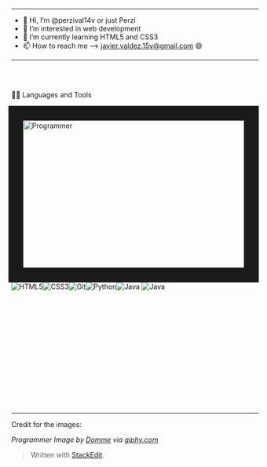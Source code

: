 
<hr>

- 👋 Hi, I’m @perzival14v or just Perzi
- 👀 I’m interested in web development
- 🌱 I’m currently learning HTML5 and CSS3
- 📫 How to reach me --> javier.valdez.15v@gmail.com 😄

<hr>

<br/>
<br/>


👨‍💻 Languages and Tools



<img align="right" border="30" src="https://media.giphy.com/media/qgQUggAC3Pfv687qPC/giphy.gif" width="450"  height="300" alt="Programmer"/>

<div>

![HTML5](https://img.shields.io/badge/-HTML5-E34F26?style=flat&logo=html5&logoColor=white)![CSS3](https://img.shields.io/badge/-CSS3-1572B6?style=flat&logo=css3)![Git](https://img.shields.io/badge/-Git-black?style=flat&logo=git)![Python](https://img.shields.io/badge/-Python-black?style=flat&logo=python)![Java](https://img.shields.io/badge/-Java-red?style=flat&logo=java)
![Java](https://img.shields.io/badge/-C++-blue?style=flat&logo=cplusplus)
</div>


<br/>
<br/>
<br/>
<br/>
<br/>
<br/>
<br/>
<br/>
<br/>
<br/>
<br/>
<br/>
<br/>

<hr>

Credit for the images:

_Programmer Image by [Domme](https://giphy.com/dommespace/) via [giphy.com](https://giphy.com/gifs/dommespace-domme-space-programador-qgQUggAC3Pfv687qPC)_

> Written with [StackEdit](https://stackedit.io/).

